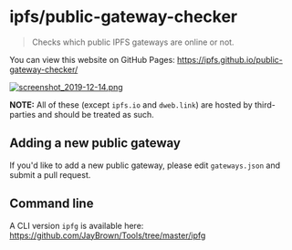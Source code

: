 # ipfs/public-gateway-checker

> Checks which public IPFS gateways are online or not.

You can view this website on GitHub Pages: https://ipfs.github.io/public-gateway-checker/

[![screenshot_2019-12-14.png](https://ipfs.io/ipfs/QmX53EdPJxH377WHfwH8wV3tu8Zzjq9ojgQS6U82JRM6bd?filename=screenshot_2019-12-14.png)](https://ipfs.github.io/public-gateway-checker/)

**NOTE:** All of these (except `ipfs.io` and `dweb.link`) are hosted by third-parties and should be treated as such.


## Adding a new public gateway

If you'd like to add a new public gateway, please edit `gateways.json` and submit a pull request.


## Command line

A CLI version `ipfg` is available here: https://github.com/JayBrown/Tools/tree/master/ipfg
